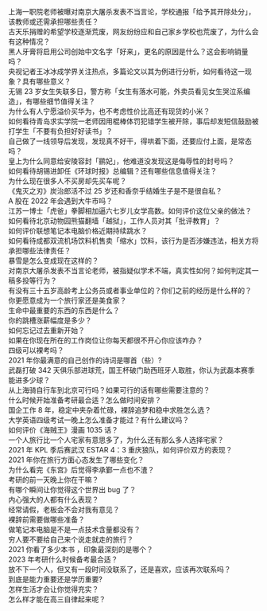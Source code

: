 上海一职院老师被曝对南京大屠杀发表不当言论，学校通报「给予其开除处分」，该教师或还需承担哪些责任？  
古天乐捐赠的希望学校逐渐荒废，网友纷纷应和自己家乡学校也荒废了，为什么会有这种情况？  
黑人牙膏将启用公司创始中文名字「好来」，更名的原因是什么？这会影响销量吗？  
央视记者王冰冰成学界关注热点，多篇论文以其为例进行分析，如何看待这一现象？具有哪些意义？  
无锡 23 岁女生失联多日，警方称「女生有落水可能，外卖员看见女生哭泣系编造」，有哪些细节值得关注？  
为什么有人宁愿溢价买华为，也不考虑性价比高还有现货的小米？  
如何看待青岛求实学院一老师因用棍棒体罚犯错学生被开除，事后却发短信鼓励被打学生「不要有负担好好读书」？  
自己做了一线领导后发现，发现真不好干，得哄着下面，还要应付上面，是常态吗？  
皇上为什么同意给安陵容封「鹂妃」，他难道没发现这是侮辱性的封号吗？  
如何看待胡锡进卸任《环球时报》总编辑？还有哪些信息值得关注？  
为什么现在很多人不买房却先买车呢？  
《鬼灭之刃》炭治郎活不过 25 岁还和香奈乎结婚生子是不是很自私？  
A 股在 2022 年会遇到大牛市吗？  
江苏一博士「虎爸」拳脚相加逼六七岁儿女学高数。如何评价这位父亲的做法？  
如何看待北京动物园熊猫翻墙「越狱」，工作人员对其「批评教育」？  
如何评价联想笔记本电脑价格近期持续跳水？  
如何看待成都双流机场饮料机售卖「缩水」饮料，该行为是否涉嫌违法，相关方将承担哪些法律责任？  
暴雪是怎么变成现在这样的？  
对南京大屠杀发表不当言论老师，被指疑似学术不端，真实性如何？如何判定其一稿多投等行为？  
有没有三十五岁高龄考上公务员或者事业单位的？你们之前的经历是什么样的？  
你更愿意成为一个旅行家还是美食家？  
生命中最重要的东西的东西是什么？  
你的跳槽涨薪幅度是多少？  
如何忘记过去重新开始？  
如果在你现在所在的工作岗位让你每天都很不开心你应该咋办？  
四级可以裸考吗？  
2021 年你最满意的自己创作的诗词是哪首（些）?  
武磊打破 342 天俱乐部进球荒，国王杯破门助西班牙人取胜，你认为武磊本赛季能进多少球？  
从上海骑自行车到北京可行吗？如果可行的话有哪些需要注意的？  
什么时候开始准备考研最合适？怎么做时间安排？  
国企工作 8 年，稳定中夹杂着忙碌，裸辞追梦和稳中求胜怎么选？  
大学英语四级考试一晚上怎么准备才能过？有什么建议吗？  
如何评价《海贼王》漫画 1035 话？  
一个人旅行比一个人宅家有意思多了，为什么还有那么多人选择宅家？  
2021 年 KPL 季后赛武汉 ESTAR 4：3 重庆狼队，如何评价双方的表现？  
2021 年你在旅行方面心态发生了哪些变化？  
为什么看完《东宫》后觉得李承鄞一点也不渣？  
考研的前一天晚上你在干嘛？  
有哪个瞬间让你觉得这个世界出 bug 了？  
内心强大的人都有什么表现？  
经常请假，老板会不会对我有意见？  
裸辞前需要做哪些准备？  
做笔记本电脑是不是一点技术含量都没有？  
穷人要不要给自己来个说走就走的旅行？  
2021 你看了多少本书 ，印象最深刻的是哪个？  
2023 年考研什么时候备考最合适？  
放不下一个人，但又有一段时间没联系了，还是喜欢，应该再次联系吗？  
到底是能力重要还是学历重要?  
怎样生活才会让你觉得充实？  
怎么样才能在高三自律起来呢？  
